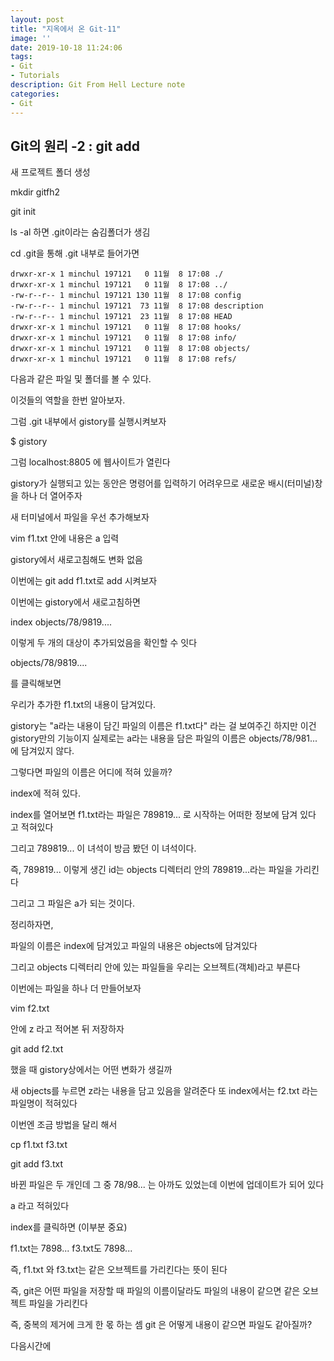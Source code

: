 ```yaml
---
layout: post
title: "지옥에서 온 Git-11"
image: ''
date: 2019-10-18 11:24:06
tags: 
- Git
- Tutorials
description: Git From Hell Lecture note
categories:
- Git
---
```


## Git의 원리 -2 : git add

새 프로젝트 폴더 생성

mkdir gitfh2

git init

ls -al
하면 .git이라는 숨김폴더가 생김

cd .git을 통해 .git 내부로 들어가면

```
drwxr-xr-x 1 minchul 197121   0 11월  8 17:08 ./
drwxr-xr-x 1 minchul 197121   0 11월  8 17:08 ../
-rw-r--r-- 1 minchul 197121 130 11월  8 17:08 config
-rw-r--r-- 1 minchul 197121  73 11월  8 17:08 description
-rw-r--r-- 1 minchul 197121  23 11월  8 17:08 HEAD
drwxr-xr-x 1 minchul 197121   0 11월  8 17:08 hooks/
drwxr-xr-x 1 minchul 197121   0 11월  8 17:08 info/
drwxr-xr-x 1 minchul 197121   0 11월  8 17:08 objects/
drwxr-xr-x 1 minchul 197121   0 11월  8 17:08 refs/

```
다음과 같은 파일 및 폴더를 볼 수 있다.

이것들의 역할을 한번 알아보자.

그럼 .git 내부에서 gistory를 실행시켜보자

$ gistory

그럼 localhost:8805 에 웹사이트가 열린다


gistory가 실행되고 있는 동안은 명령어를 입력하기 어려우므로
새로운 배시(터미널)창을 하나 더 열어주자


새 터미널에서
파일을 우선 추가해보자

vim f1.txt
안에 내용은 a 입력

gistory에서 새로고침해도 변화 없음

이번에는 git add f1.txt로 add 시켜보자

이번에는 gistory에서 새로고침하면 

index
objects/78/9819....

이렇게 두 개의 대상이 추가되었음을 확인할 수 잇다

objects/78/9819....

를 클릭해보면

우리가 추가한 f1.txt의 내용이 담겨있다.

gistory는 "a라는 내용이 담긴 파일의 이름은 f1.txt다" 라는 걸 보여주긴 하지만
이건 gistory만의 기능이지
실제로는 a라는 내용을 담은 파일의 이름은 objects/78/981... 에 담겨있지 않다.

그렇다면 파일의 이름은 어디에 적혀 있을까?

index에 적혀 있다.

index를 열어보면 
f1.txt라는 파일은 789819... 로 시작하는 어떠한 정보에 담겨 있다
고 적혀있다

그리고  789819...  이 녀석이 방금 봤던 이 녀석이다.

즉,  789819... 이렇게 생긴 id는 
objects 디렉터리 안의  789819...라는 파일을 가리킨다

그리고 그 파일은 a가 되는 것이다.

정리하자면, 

파일의 이름은 index에 담겨있고
파일의 내용은 objects에 담겨있다

그리고 objects 디렉터리 안에 있는 파일들을 우리는
오브젝트(객체)라고 부른다



이번에는 파일을 하나 더 만들어보자

vim f2.txt

안에 z
라고 적어본 뒤 저장하자

git add f2.txt

했을 때 gistory상에서는 어떤 변화가 생길까

새 objects를 누르면 z라는 내용을 담고 있음을 알려준다
또
index에서는 f2.txt 라는 파일명이 적혀있다 

이번엔 조금 방법을 달리 해서

cp f1.txt f3.txt

git add f3.txt

바뀐 파일은 두 개인데 
그 중 78/98... 는 아까도 있었는데 이번에 업데이트가 되어 있다

a 라고 적혀있다

index를 클릭하면 (이부분 중요)

f1.txt는 7898...
f3.txt도 7898...

즉, f1.txt 와 f3.txt는 같은 오브젝트를 가리킨다는 뜻이 된다

즉, git은 어떤 파일을 저장할 때 파일의 이름이달라도 
파일의 내용이 같으면 같은 오브젝트 파일을 가리킨다
 
 즉, 중복의 제거에 크게 한 몫 하는 셈
git 은 어떻게 내용이 같으면 파일도 같아질까?
 
 다음시간에
